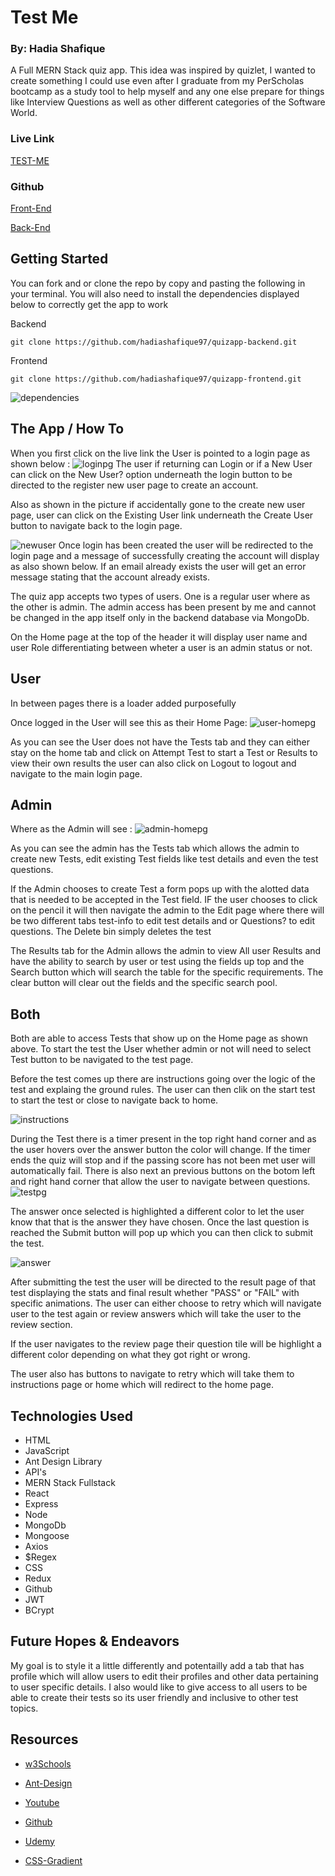 # Test Me 
### By: Hadia Shafique 

A Full MERN Stack quiz app. This idea was inspired by quizlet, I wanted to create something I could use even after I graduate from my PerScholas bootcamp as a study tool to help myself and any one else prepare for things like Interview Questions as well as other different categories of the Software World.

### Live Link
[TEST-ME](https://quiz-app-ui.onrender.com)

### Github 

[Front-End](https://github.com/hadiashafique97/quizapp-frontend.git)

[Back-End](https://github.com/hadiashafique97/quizapp-backend.git)

## Getting Started

You can fork and or clone the repo by copy and pasting the following in your terminal. You will also need to install the dependencies displayed below to correctly get the app to work 


Backend

`git clone https://github.com/hadiashafique97/quizapp-backend.git`

Frontend

`git clone https://github.com/hadiashafique97/quizapp-frontend.git`

![dependencies](dependencies.jpg.png)

## The App / How To

When you first click on the live link the User is pointed to a login page as shown below : 
![loginpg](Loginpg.jpg.png) The user if returning can Login or if a New User can click on the New User? option underneath the login button to be directed to the register new user page to create an account. 

Also as shown in the picture if accidentally gone to the create new user page, user can click on the Existing User link underneath the Create User button to navigate back to the login page. 


![newuser](newuser.jpg.png)
 Once login has been created the user will be redirected to the login page and a message of successfully creating the account will display as also shown below. If an email already exists the user will get an error message stating that the account already exists.


The quiz app accepts two types of users. One is a regular user where as the other is admin. The admin access has been present by me and cannot be changed in the app itself only in the backend database via MongoDb. 

On the Home page at the top of the header it will display user name and user Role differentiating between wheter a user is an admin status or not.

## User
In between pages there is a loader added purposefully 

Once logged in the User will see this as their Home Page: 
![user-homepg](user-homepg.jpg.png) 

As you can see the User does not have the Tests tab and they can either stay on the home tab and click on Attempt Test to start a Test or Results to view their own results the user can also click on Logout to logout and navigate to the main login page. 


## Admin
Where as the Admin will see :
![admin-homepg](admin-homepg.jpg.png)

As you can see the admin has the Tests tab which allows the admin to create new Tests, edit existing Test fields like test details and even the test questions. 

If the Admin chooses to create Test a form pops up with the alotted data that is needed to be accepted in the Test field. IF the user chooses to click on the pencil it will then navigate the admin to the Edit page where there will be two different tabs test-info to edit test details and or Questions? to edit questions. The Delete bin simply deletes the test

The Results tab for the Admin allows the admin to view All user Results and have the ability to search by user or test using the fields up top and the Search button which will search the table for the specific requirements. The clear button will clear out the fields and the specific search pool. 


## Both 

Both are able to access Tests that show up on the Home page as shown above. To start the test the User whether admin or not will need to select Test button to be navigated to the test page. 

Before the test comes up there are instructions going over the logic of the test and explaing the ground rules. The user can then clik on the start test to start the test or close to navigate back to home.

![instructions](test-instructions.jpg.png)

During the Test there is a timer present in the top right hand corner and as the user hovers over the answer button the color will change. If the timer ends the quiz will stop and if the passing score has not been met user will automatically fail. There is also next an previous buttons on the botom left and right hand corner that allow the user to navigate between questions. 
![testpg](testpg.jpg.png)

The answer once selected is highlighted a different color to let the user know that that is the answer they have chosen. Once the last question is reached the Submit button will pop up which you can then click to submit the test.

![answer](answer.jpg.png)

After submitting the test the user will be directed to the result page of that test displaying the stats and final result whether "PASS" or "FAIL" with specific animations. The user can either choose to retry which will navigate user to the test again or review answers which will take the user to the review section.

If the user navigates to the review page their question tile will be highlight a different color depending on what they got right or wrong. 

The user also has buttons to navigate to retry which will take them to instructions page or home which will redirect to the home page.


## Technologies Used 

- HTML
- JavaScript
- Ant Design Library
- API's
- MERN Stack Fullstack
- React
- Express
- Node
- MongoDb
- Mongoose
- Axios
- $Regex
- CSS
- Redux 
- Github
- JWT 
- BCrypt


## Future Hopes & Endeavors

My goal is to style it a little differently and potentailly add a tab that has profile which will allow users to edit their profiles and other data pertaining to user specific details. I also would like to give access to all users to be able to create their tests so its user friendly and inclusive to other test topics.

## Resources

- [w3Schools](https://www.w3schools.com/css/css3_shadows_box.asp)

- [Ant-Design](https://ant.design/docs/react/introduce#use-modularized-antd)

- [Youtube](https://www.youtube.com/watch?v=hcGEyh_nBCU)

- [Github](https://github.com/jaspreet145/QuizApp)

- [Udemy](https://www.udemy.com/course/mern-stack-online-quiz-portal-application/)

- [CSS-Gradient](https://cssgradient.io/gradient-backgrounds/)